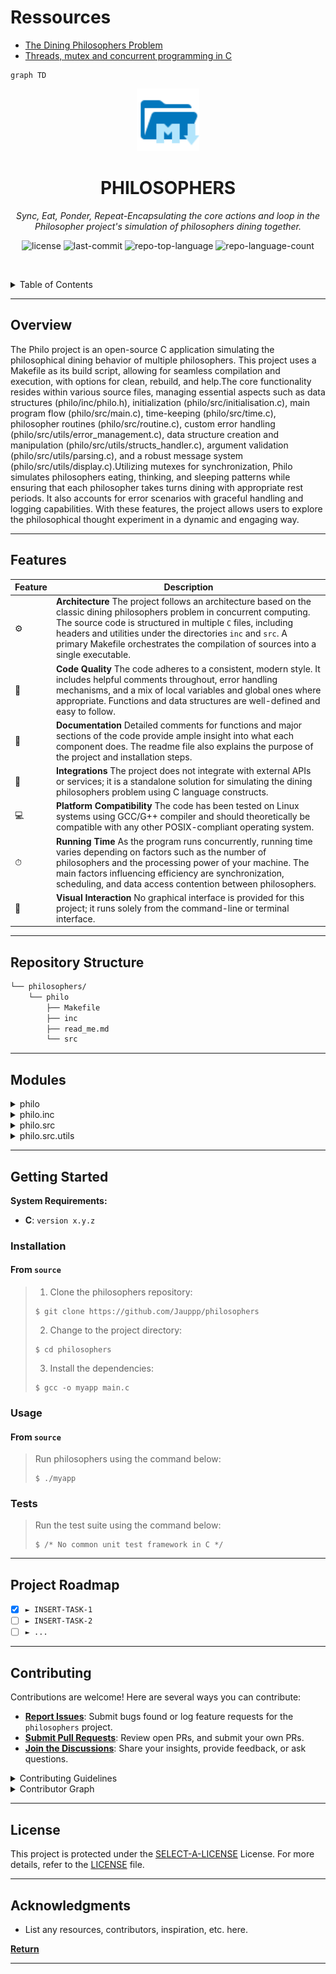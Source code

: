 # Ressources
- [The Dining Philosophers Problem](https://medium.com/swlh/the-dining-philosophers-problem-bbdb92e6b788)
- [Threads, mutex and concurrent programming in C](https://www.codequoi.com/en/threads-mutexes-and-concurrent-programming-in-c/)

```mermaid
graph TD

```

<p align="center">
  <img src="https://raw.githubusercontent.com/PKief/vscode-material-icon-theme/ec559a9f6bfd399b82bb44393651661b08aaf7ba/icons/folder-markdown-open.svg" width="100" alt="project-logo">
</p>
<p align="center">
    <h1 align="center">PHILOSOPHERS</h1>
</p>
<p align="center">
    <em>Sync, Eat, Ponder, Repeat-Encapsulating the core actions and loop in the Philosopher project's simulation of philosophers dining together.</em>
</p>
<p align="center">
	<img src="https://img.shields.io/github/license/Jauppp/philosophers?style=default&logo=opensourceinitiative&logoColor=white&color=0080ff" alt="license">
	<img src="https://img.shields.io/github/last-commit/Jauppp/philosophers?style=default&logo=git&logoColor=white&color=0080ff" alt="last-commit">
	<img src="https://img.shields.io/github/languages/top/Jauppp/philosophers?style=default&color=0080ff" alt="repo-top-language">
	<img src="https://img.shields.io/github/languages/count/Jauppp/philosophers?style=default&color=0080ff" alt="repo-language-count">
<p>
<p align="center">
	<!-- default option, no dependency badges. -->
</p>

<br><!-- TABLE OF CONTENTS -->
<details>
  <summary>Table of Contents</summary><br>

- [ Overview](#-overview)
- [ Features](#-features)
- [ Repository Structure](#-repository-structure)
- [ Modules](#-modules)
- [ Getting Started](#-getting-started)
  - [ Installation](#-installation)
  - [ Usage](#-usage)
  - [ Tests](#-tests)
- [ Project Roadmap](#-project-roadmap)
- [ Contributing](#-contributing)
- [ License](#-license)
- [ Acknowledgments](#-acknowledgments)
</details>
<hr>

##  Overview

The Philo project is an open-source C application simulating the philosophical dining behavior of multiple philosophers. This project uses a Makefile as its build script, allowing for seamless compilation and execution, with options for clean, rebuild, and help.The core functionality resides within various source files, managing essential aspects such as data structures (philo/inc/philo.h), initialization (philo/src/initialisation.c), main program flow (philo/src/main.c), time-keeping (philo/src/time.c), philosopher routines (philo/src/routine.c), custom error handling (philo/src/utils/error_management.c), data structure creation and manipulation (philo/src/utils/structs_handler.c), argument validation (philo/src/utils/parsing.c), and a robust message system (philo/src/utils/display.c).Utilizing mutexes for synchronization, Philo simulates philosophers eating, thinking, and sleeping patterns while ensuring that each philosopher takes turns dining with appropriate rest periods. It also accounts for error scenarios with graceful handling and logging capabilities. With these features, the project allows users to explore the philosophical thought experiment in a dynamic and engaging way.

---

##  Features

| Feature   | Description                                                                                                                       |
|----------|-------------------------------------------------------------------------------------------------------------------------------|
| ⚙️       | **Architecture** The project follows an architecture based on the classic dining philosophers problem in concurrent computing. The source code is structured in multiple `C` files, including headers and utilities under the directories `inc` and `src`. A primary Makefile orchestrates the compilation of sources into a single executable.                           |
| 🔩       | **Code Quality** The code adheres to a consistent, modern style. It includes helpful comments throughout, error handling mechanisms, and a mix of local variables and global ones where appropriate. Functions and data structures are well-defined and easy to follow.                              |
| 📄       | **Documentation** Detailed comments for functions and major sections of the code provide ample insight into what each component does. The readme file also explains the purpose of the project and installation steps.                               |
| 🔌       | **Integrations** The project does not integrate with external APIs or services; it is a standalone solution for simulating the dining philosophers problem using C language constructs.                   |
| 💻      | **Platform Compatibility** The code has been tested on Linux systems using GCC/G++ compiler and should theoretically be compatible with any other POSIX-compliant operating system.             |
| ⏱       | **Running Time** As the program runs concurrently, running time varies depending on factors such as the number of philosophers and the processing power of your machine. The main factors influencing efficiency are synchronization, scheduling, and data access contention between philosophers.         |
| 🎨      | **Visual Interaction** No graphical interface is provided for this project; it runs solely from the command-line or terminal interface.                            |

---

##  Repository Structure

```sh
└── philosophers/
    └── philo
        ├── Makefile
        ├── inc
        ├── read_me.md
        └── src
```

---

##  Modules

<details closed><summary>philo</summary>

| File                                                                          | Summary                                                                                                                                                                                                                                                                                                                                                                                                                                                                                                                                                   |
| ---                                                                           | ---                                                                                                                                                                                                                                                                                                                                                                                                                                                                                                                                                       |
| [Makefile](https://github.com/Jauppp/philosophers/blob/master/philo/Makefile) | The provided Makefile for the philo project is the primary build script for an open-source C application. This makefile orchestrates the compilation of source files and their dependencies into the executable philo. The main functionality is written across multiple files located under src, while utility functions are stored in utils. Additionally, this file offers clean, rebuild, help options to facilitate user interactions. It also supports running additional diagnostic tools like Valgrind for memory leak checks and race detection. |

</details>

<details closed><summary>philo.inc</summary>

| File                                                                            | Summary                                                                                                                                                                                                                                                                                                                                                                                                                                                                                                                                                                                                         |
| ---                                                                             | ---                                                                                                                                                                                                                                                                                                                                                                                                                                                                                                                                                                                                             |
| [philo.h](https://github.com/Jauppp/philosophers/blob/master/philo/inc/philo.h) | The `philo/inc/philo.h` header file, crucial for the philosophers repositorys architecture, outlines the data structures and function prototypes necessary to manage multiple philosophers who eat, think, sleep, and take forks as per given rules. This includes a struct for each fork, philosopher, and argument variables like time to eat, sleep, and die. The file also houses utility functions for error management, parsing input, creating structures, and displaying status messages, ultimately enabling the programs core functionality of simulating the philosophers' actions and interactions. |

</details>

<details closed><summary>philo.src</summary>

| File                                                                                              | Summary                                                                                                                                                                                                                                                                                                                                                                                                                                                                                                                                                                                      |
| ---                                                                                               | ---                                                                                                                                                                                                                                                                                                                                                                                                                                                                                                                                                                                          |
| [initialisation.c](https://github.com/Jauppp/philosophers/blob/master/philo/src/initialisation.c) | This file, initialisation.c, kick-starts the philo project by establishing necessary mutexes and variables. It initializes forks, assigns each philosopher unique identities, and launches individual threads. The core function `init_philo` configures resources to ensure synchronized dining amongst the philosophers."                                                                                                                                                                                                                                                                  |
| [main.c](https://github.com/Jauppp/philosophers/blob/master/philo/src/main.c)                     | Instantiating a data structure containing essential parameters for each philosopher, such as thread ID, meal count limit, and death timestamp.-Launching threads for each philosopher to perform eating, thinking, and sleeping actions according to the rules defined.-Ensuring proper cleanup of resources when the philosophers' dining session is over, including destroying allocated memory, and lock-free critical sections.Ultimately, it ensures synchronized, simulated dining behavior among a defined number of philosophers adhering to given time constraints and meal limits. |
| [time.c](https://github.com/Jauppp/philosophers/blob/master/philo/src/time.c)                     | Time.c` measures time elapsed between events like eating, thinking, and sleeping.2. Provides function to calculate the duration since a specific point in time (e.g., last meal).3. Implemented `get_time_elapsed()` for measuring intervals in milliseconds.4. Features a wait function that introduces randomness in philosopher actions, based on provided delay.5. Maintains consistency by locking time measurements with a mutex.                                                                                                                                                      |
| [routine.c](https://github.com/Jauppp/philosophers/blob/master/philo/src/routine.c)               | The `philo/src/routine.c` file orchestrates the dining routine for each philosopher, regulating their thinking, eating, and sleeping patterns. By coordinating access to the philosophers virtual forks, this module ensures each meal is followed by appropriate rest before another commences, thus simulating philosophical contemplation in a digital environment.                                                                                                                                                                                                                       |

</details>

<details closed><summary>philo.src.utils</summary>

| File                                                                                                        | Summary                                                                                                                                                                                                                                                                                                                                                                                                                                                                                                                                                                                                   |
| ---                                                                                                         | ---                                                                                                                                                                                                                                                                                                                                                                                                                                                                                                                                                                                                       |
| [error_management.c](https://github.com/Jauppp/philosophers/blob/master/philo/src/utils/error_management.c) | In the `philosopher` repository, the file `philo/src/utils/error_management.c` serves as a custom error handling mechanism for the project. This function, named `derr()`, facilitates logging and reporting of errors to the standard error stream, enhancing the applications fault-tolerance and debugging capabilities. The function gracefully handles diverse error scenarios, providing useful insights in case of an issue.                                                                                                                                                                       |
| [structs_handler.c](https://github.com/Jauppp/philosophers/blob/master/philo/src/utils/structs_handler.c)   | The utils_handler.c' file is an integral part of the Philo project's architecture. It primarily handles the creation and manipulation of data structures required by the philosophers, such as forks and philosopher instances. The function `create_t_fork` generates a fork object, while `create_t_philo` creates a philosopher instance, assigning each philosopher their specific forks and identifying data. The routine thread function and the cleanup function `destroy_t_fork` are also defined in this file, ensuring the smooth functioning of the philosophers within the program.           |
| [parsing.c](https://github.com/Jauppp/philosophers/blob/master/philo/src/utils/parsing.c)                   | In this code residing at philo/src/utils/parsing.c, crucial error handling functions for validating arguments are implemented, ensuring that only numerical values are accepted in the input parameters. These checks contribute significantly to the robustness and integrity of the philo program within the repository architecture, thereby enhancing its overall functionality and usability.                                                                                                                                                                                                        |
| [_atoi.c](https://github.com/Jauppp/philosophers/blob/master/philo/src/utils/_atoi.c)                       | The _atoi.c utility in the philo/src/utils/ directory takes a character pointer as input and converts it to an integer value. This function is critical for handling numerical arguments across the Philosopher project, ensuring accurate data processing. It accounts for leading whitespaces, handles positive or negative integers, and employs range checks for overflow and underflow protection in its algorithm.                                                                                                                                                                                  |
| [display.c](https://github.com/Jauppp/philosophers/blob/master/philo/src/utils/display.c)                   | Empower** the communication within the Philosopher program by crafting customizable message outputs.The `philo/src/utils/display.c` file within the repository structure serves as the message generator, offering essential functionalities for displaying specific messages formatted to the applications standards. It provides key utility functions such as `ft_putendl_fd()`, `ft_putl_fd()`, and `status_message()`. These enable flexible logging, printing statuses with timestamps and process IDs, contributing to the robustness of the Philosopher system in its management of philosophers. |
| [routine_utils.c](https://github.com/Jauppp/philosophers/blob/master/philo/src/utils/routine_utils.c)       | This C file, `routine_utils.c`, embedded in the `philo` folder of the `philosophers` repository, houses functions essential for coordinating meal routines among philosophers. It manages when philosophers start eating (`get_starting_time`), waits for their starting time (`wait_to_go`), checks if a philosopher is alive or not (`alive`), ensures all philosophers have eaten required meals (`all_fed`), and sets meal limits (`meal_limit`). This coordination helps facilitate the thinking process in this thought experiment.                                                                 |

</details>

---

##  Getting Started

**System Requirements:**

* **C**: `version x.y.z`

###  Installation

<h4>From <code>source</code></h4>

> 1. Clone the philosophers repository:
>
> ```console
> $ git clone https://github.com/Jauppp/philosophers
> ```
>
> 2. Change to the project directory:
> ```console
> $ cd philosophers
> ```
>
> 3. Install the dependencies:
> ```console
> $ gcc -o myapp main.c
> ```

###  Usage

<h4>From <code>source</code></h4>

> Run philosophers using the command below:
> ```console
> $ ./myapp
> ```

###  Tests

> Run the test suite using the command below:
> ```console
> $ /* No common unit test framework in C */
> ```

---

##  Project Roadmap

- [X] `► INSERT-TASK-1`
- [ ] `► INSERT-TASK-2`
- [ ] `► ...`

---

##  Contributing

Contributions are welcome! Here are several ways you can contribute:

- **[Report Issues](https://github.com/Jauppp/philosophers/issues)**: Submit bugs found or log feature requests for the `philosophers` project.
- **[Submit Pull Requests](https://github.com/Jauppp/philosophers/blob/main/CONTRIBUTING.md)**: Review open PRs, and submit your own PRs.
- **[Join the Discussions](https://github.com/Jauppp/philosophers/discussions)**: Share your insights, provide feedback, or ask questions.

<details closed>
<summary>Contributing Guidelines</summary>

1. **Fork the Repository**: Start by forking the project repository to your github account.
2. **Clone Locally**: Clone the forked repository to your local machine using a git client.
   ```sh
   git clone https://github.com/Jauppp/philosophers
   ```
3. **Create a New Branch**: Always work on a new branch, giving it a descriptive name.
   ```sh
   git checkout -b new-feature-x
   ```
4. **Make Your Changes**: Develop and test your changes locally.
5. **Commit Your Changes**: Commit with a clear message describing your updates.
   ```sh
   git commit -m 'Implemented new feature x.'
   ```
6. **Push to github**: Push the changes to your forked repository.
   ```sh
   git push origin new-feature-x
   ```
7. **Submit a Pull Request**: Create a PR against the original project repository. Clearly describe the changes and their motivations.
8. **Review**: Once your PR is reviewed and approved, it will be merged into the main branch. Congratulations on your contribution!
</details>

<details closed>
<summary>Contributor Graph</summary>
<br>
<p align="center">
   <a href="https://github.com{/Jauppp/philosophers/}graphs/contributors">
      <img src="https://contrib.rocks/image?repo=Jauppp/philosophers">
   </a>
</p>
</details>

---

##  License

This project is protected under the [SELECT-A-LICENSE](https://choosealicense.com/licenses) License. For more details, refer to the [LICENSE](https://choosealicense.com/licenses/) file.

---

##  Acknowledgments

- List any resources, contributors, inspiration, etc. here.

[**Return**](#-overview)

---
